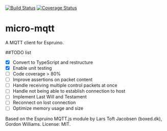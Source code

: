 [![Build Status](https://travis-ci.org/rovale/micro-mqtt.svg?branch=master)](https://travis-ci.org/rovale/micro-mqtt)
[![Coverage Status](https://coveralls.io/repos/github/rovale/micro-mqtt/badge.svg?branch=master)](https://coveralls.io/github/rovale/micro-mqtt?branch=master)
# micro-mqtt

A MQTT client for Espruino.

##TODO list
- [x] Convert to TypeScript and restructure
- [x] Enable unit testing
- [ ] Code coverage > 80%
- [ ] Improve assertions on packet content
- [ ] Handle receiving multiple control packets at once
- [ ] Handle not being able to establish connection to host
- [ ] Implement Last Will and Testament
- [ ] Reconnect on lost connection
- [ ] Optimize memory usage and size 

Based on the Espruino MQTT.js module by Lars Toft Jacobsen (boxed.dk), Gordon Williams. License: MIT.
